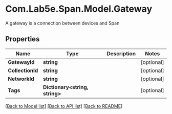 # Com.Lab5e.Span.Model.Gateway
A gateway is a connection between devices and Span

## Properties

Name | Type | Description | Notes
------------ | ------------- | ------------- | -------------
**GatewayId** | **string** |  | [optional] 
**CollectionId** | **string** |  | [optional] 
**NetworkId** | **string** |  | [optional] 
**Tags** | **Dictionary&lt;string, string&gt;** |  | [optional] 

[[Back to Model list]](../README.md#documentation-for-models) [[Back to API list]](../README.md#documentation-for-api-endpoints) [[Back to README]](../README.md)

